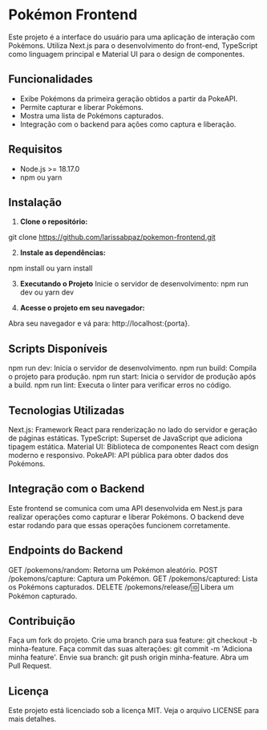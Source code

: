 # Pokémon Frontend

Este projeto é a interface do usuário para uma aplicação de interação com Pokémons. Utiliza Next.js para o desenvolvimento do front-end, TypeScript como linguagem principal e Material UI para o design de componentes.

## Funcionalidades

- Exibe Pokémons da primeira geração obtidos a partir da PokeAPI.
- Permite capturar e liberar Pokémons.
- Mostra uma lista de Pokémons capturados.
- Integração com o backend para ações como captura e liberação.

## Requisitos

- Node.js >= 18.17.0
- npm ou yarn

## Instalação

1. **Clone o repositório:**

git clone https://github.com/larissabpaz/pokemon-frontend.git

2. **Instale as dependências:**

npm install ou yarn install

3. **Executando o Projeto**
Inicie o servidor de desenvolvimento:
npm run dev ou yarn dev

4. **Acesse o projeto em seu navegador:**

Abra seu navegador e vá para: http://localhost:{porta}.

## Scripts Disponíveis
npm run dev: Inicia o servidor de desenvolvimento.
npm run build: Compila o projeto para produção.
npm run start: Inicia o servidor de produção após a build.
npm run lint: Executa o linter para verificar erros no código.

## Tecnologias Utilizadas
Next.js: Framework React para renderização no lado do servidor e geração de páginas estáticas.
TypeScript: Superset de JavaScript que adiciona tipagem estática.
Material UI: Biblioteca de componentes React com design moderno e responsivo.
PokeAPI: API pública para obter dados dos Pokémons.

## Integração com o Backend
Este frontend se comunica com uma API desenvolvida em Nest.js para realizar operações como capturar e liberar Pokémons. O backend deve estar rodando para que essas operações funcionem corretamente.

## Endpoints do Backend
GET /pokemons/random: Retorna um Pokémon aleatório.
POST /pokemons/capture: Captura um Pokémon.
GET /pokemons/captured: Lista os Pokémons capturados.
DELETE /pokemons/release/:id: Libera um Pokémon capturado.

## Contribuição
Faça um fork do projeto.
Crie uma branch para sua feature: git checkout -b minha-feature.
Faça commit das suas alterações: git commit -m 'Adiciona minha feature'.
Envie sua branch: git push origin minha-feature.
Abra um Pull Request.

## Licença
Este projeto está licenciado sob a licença MIT. Veja o arquivo LICENSE para mais detalhes.